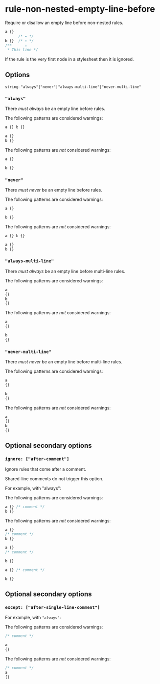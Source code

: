 # rule-non-nested-empty-line-before

Require or disallow an empty line before non-nested rules.

```css
a {}
      /* ← */
b {}  /* ↑ */
/**      ↑
 * This line */
```

If the rule is the very first node in a stylesheet then it is ignored.

## Options

`string`: `"always"|"never"|"always-multi-line"|"never-multi-line"`

### `"always"`

There *must always* be an empty line before rules.

The following patterns are considered warnings:

```css
a {} b {}
```

```css
a {}
b {}
```

The following patterns are *not* considered warnings:

```css
a {}

b {}
```

### `"never"`

There *must never* be an empty line before rules.

The following patterns are considered warnings:

```css
a {}

b {}
```

The following patterns are *not* considered warnings:

```css
a {} b {}
```

```css
a {}
b {}
```

### `"always-multi-line"`

There *must always* be an empty line before multi-line rules.

The following patterns are considered warnings:

```css
a
{}
b
{}
```

The following patterns are *not* considered warnings:

```css
a
{}

b
{}
```

### `"never-multi-line"`

There *must never* be an empty line before multi-line rules.

The following patterns are considered warnings:

```css
a
{}

b
{}
```

The following patterns are *not* considered warnings:

```css
a
{}
b
{}
```

## Optional secondary options

### `ignore: ["after-comment"]`

Ignore rules that come after a comment.

Shared-line comments do not trigger this option.

For example, with "always":

The following patterns are considered warnings:

```css
a {} /* comment */
b {}
```

The following patterns are *not* considered warnings:

```css
a {}
/* comment */
b {}
```

```css
a {}
/* comment */

b {}
```

```css
a {} /* comment */

b {}
```

## Optional secondary options

### `except: ["after-single-line-comment"]`

For example, with `"always"`:

The following patterns are considered warnings:

```css
/* comment */

a
{}
```

The following patterns are *not* considered warnings:

```css
/* comment */
a
{}
```
